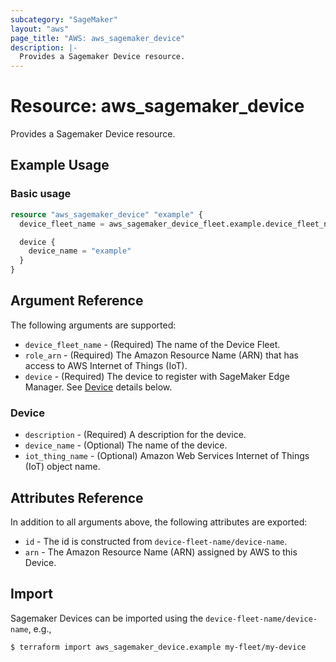 ```yaml
---
subcategory: "SageMaker"
layout: "aws"
page_title: "AWS: aws_sagemaker_device"
description: |-
  Provides a Sagemaker Device resource.
---
```


# Resource: aws_sagemaker_device

Provides a Sagemaker Device resource.

## Example Usage

### Basic usage

```terraform
resource "aws_sagemaker_device" "example" {
  device_fleet_name = aws_sagemaker_device_fleet.example.device_fleet_name

  device {
    device_name = "example"
  }
}
```

## Argument Reference

The following arguments are supported:

* `device_fleet_name` - (Required) The name of the Device Fleet.
* `role_arn` - (Required) The Amazon Resource Name (ARN) that has access to AWS Internet of Things (IoT).
* `device` - (Required) The device to register with SageMaker Edge Manager. See [Device](#device) details below.

### Device

* `description` - (Required) A description for the device.
* `device_name` - (Optional) The name of the device.
* `iot_thing_name` - (Optional) Amazon Web Services Internet of Things (IoT) object name.

## Attributes Reference

In addition to all arguments above, the following attributes are exported:

* `id` - The id is constructed from `device-fleet-name/device-name`.
* `arn` - The Amazon Resource Name (ARN) assigned by AWS to this Device.

## Import

Sagemaker Devices can be imported using the `device-fleet-name/device-name`, e.g.,

```
$ terraform import aws_sagemaker_device.example my-fleet/my-device
```
